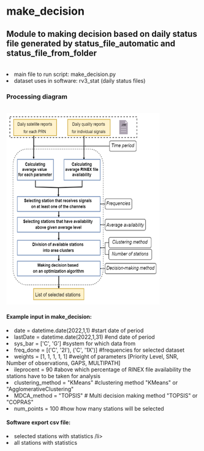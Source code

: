 # make_decision
<h2>Module to making decision based on daily status file generated by status_file_automatic and status_file_from_folder</h2><br>
<li>main file to run script: make_decision.py </li>
<li>dataset uses in software: rv3_stat (daily status files) </li>
<h3>Processing diagram</h3><br>
<img src="making_decsion_scheme.png" alt="download_scheme" width="400" height="500"><br>
<h4>Example input in make_decision:</h4>
<li>date = datetime.date(2022,1,1) #start date of period</li>
<li>lastDate = datetime.date(2022,1,31) #end date of period</li>
<li>sys_bar = ['C', 'G'] #system for which data from</li>
<li>freq_done =  [('C', '2I'), ('C', '1X')] #frequencies for selected dataset</li>
<li>weights = [1, 1, 1, 1, 1] #weight of parameters [Priority Level, SNR, Number of observations, GAPS, MULTIPATH]</li>
<li>ileprocent = 90 #above which percentage of RINEX file availability the stations have to be taken for analysis </li>
<li>clustering_method = "KMeans" #clustering method "KMeans" or "AgglomerativeClustering"</li>
<li>MDCA_method = "TOPSIS" # Multi decision making method "TOPSIS" or "COPRAS"</li>
<li>num_points = 100 #how how many stations will be selected </li>

<h4>Software export csv file:</h4>
<li>selected stations with statistics /li>
<li>all stations with statistics</li>